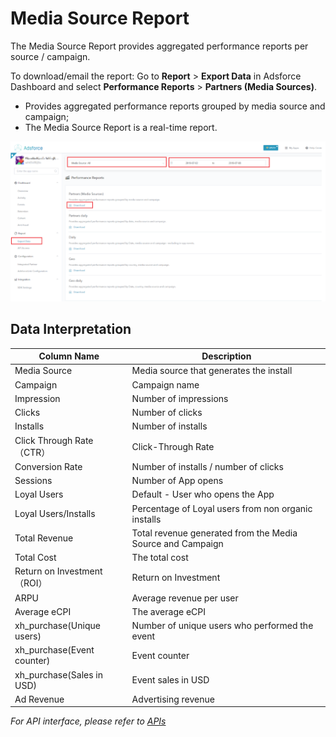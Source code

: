 # Media Source Report

The Media Source Report provides aggregated performance reports per source / campaign. 

To download/email the report: Go to **Report** > **Export Data** in Adsforce Dashboard and select **Performance Reports** > **Partners (Media Sources)**.

- Provides aggregated performance reports grouped by media source and campaign;
- The Media Source Report is a real-time report.

![media-source-report](media-source-report.png)



## Data Interpretation

| Column Name                 | Description                                                |
| --------------------------- | ---------------------------------------------------------- |
| Media Source                | Media source that generates the install                    |
| Campaign                    | Campaign name                                              |
| Impression                  | Number of impressions                                      |
| Clicks                      | Number of clicks                                           |
| Installs                    | Number of installs                                         |
| Click Through Rate（CTR）   | Click-Through Rate                                         |
| Conversion Rate             | Number of installs / number of clicks                      |
| Sessions                    | Number of App opens                                        |
| Loyal Users                 | Default - User who opens the App                           |
| Loyal Users/Installs        | Percentage of Loyal users from non organic installs        |
| Total Revenue               | Total revenue generated from the Media Source and Campaign |
| Total Cost                  | The total cost                                             |
| Return on Investment（ROI） | Return on Investment                                       |
| ARPU                        | Average revenue per user                                   |
| Average eCPI                | The average eCPI                                           |
| xh_purchase(Unique users)   | Number of unique users who performed the event             |
| xh_purchase(Event counter)  | Event counter                                              |
| xh_purchase(Sales in USD)   | Event sales in USD                                         |
| Ad Revenue                  | Advertising revenue                                        |



*For API interface, please refer to [APIs](../../../APIs/README.md)*

